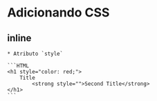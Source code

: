 # Adicionando CSS 

## inline 

    * Atributo `style` 

    ```HTML 
    <h1 style="color: red;">
        Title
            <strong style="">Second Title</strong>
    </h1>
    ```


## <style>

    * Tag HTML que irá conter o CSS 

    ```HTML 
    <style>
        h1 {
            color: blue;
        }

        strong {
            color: red;
        }
    </style>
    ```


## <link>

    * Arquivo .CSS externo

    ```HTML
        <link rel="stylesheet" href="style.css">
    ```

## @import

    * Arquivo CSS externo

    * @import dentro do arquivo .CSS


